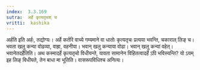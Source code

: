 ```yaml
---
index:  3.3.169
sutra:  अर्हे कृत्यतृचश् च
vritti:  kashika 
---
```


अर्हति इति अर्हः, तद्योग्यः। अर्हे कर्तरि वाच्ये गम्यमाने वा धातोः कृत्यतृचः प्रत्यया भवन्ति, चकाराल् लिङ् च। भवता खलु कन्या वोढव्या, वाह्रा, वहनीया। भवान् खलु कन्याया वोढा। भवान् खलु कन्यां वहेत्। भवानेतदर्हेतिति। अथ कस्मादर्हे कृत्यतृचो विधीयन्ते, यावता सामानेन विहितत्वादर्हे ऽपि भविस्यन्ति? यो ऽयम् इह लिङ् विधीयते, तेन बाधा मा भूतिति। वासरूपविधिश्च अनित्यः।

